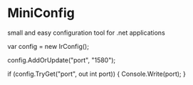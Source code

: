 # MiniConfig
small and easy configuration tool for .net applications

var config = new IrConfig();

config.AddOrUpdate("port", "1580");

if (config.TryGet("port", out int port))
{
    Console.Write(port);
}
